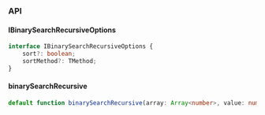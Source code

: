

### API

#### IBinarySearchRecursiveOptions

```ts
interface IBinarySearchRecursiveOptions {
    sort?: boolean;
    sortMethod?: TMethod;
}
```

#### binarySearchRecursive

```ts
default function binarySearchRecursive(array: Array<number>, value: number, startValue?: number, endValue?: number, options?: IBinarySearchRecursiveOptions): any;
```

